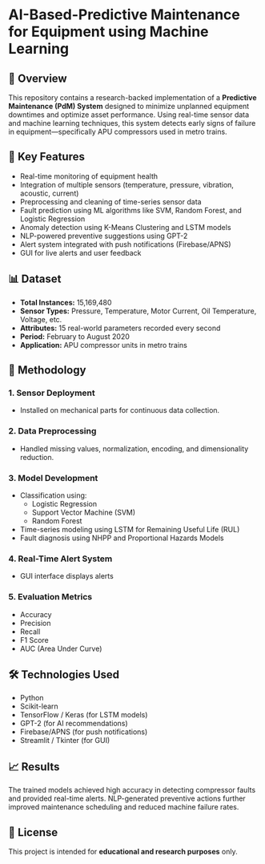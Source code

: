 # AI-Based-Predictive Maintenance for Equipment using Machine Learning

## 📌 Overview

This repository contains a research-backed implementation of a **Predictive Maintenance (PdM) System** designed to minimize unplanned equipment downtimes and optimize asset performance. Using real-time sensor data and machine learning techniques, this system detects early signs of failure in equipment—specifically APU compressors used in metro trains.

## 🧠 Key Features

- Real-time monitoring of equipment health
- Integration of multiple sensors (temperature, pressure, vibration, acoustic, current)
- Preprocessing and cleaning of time-series sensor data
- Fault prediction using ML algorithms like SVM, Random Forest, and Logistic Regression
- Anomaly detection using K-Means Clustering and LSTM models
- NLP-powered preventive suggestions using GPT-2
- Alert system integrated with push notifications (Firebase/APNS)
- GUI for live alerts and user feedback

## 📊 Dataset

- **Total Instances:** 15,169,480
- **Sensor Types:** Pressure, Temperature, Motor Current, Oil Temperature, Voltage, etc.
- **Attributes:** 15 real-world parameters recorded every second
- **Period:** February to August 2020
- **Application:** APU compressor units in metro trains

## 🧪 Methodology

### 1. Sensor Deployment
- Installed on mechanical parts for continuous data collection.

### 2. Data Preprocessing
- Handled missing values, normalization, encoding, and dimensionality reduction.

### 3. Model Development
- Classification using:
  - Logistic Regression
  - Support Vector Machine (SVM)
  - Random Forest
- Time-series modeling using LSTM for Remaining Useful Life (RUL)
- Fault diagnosis using NHPP and Proportional Hazards Models

### 4. Real-Time Alert System
- GUI interface displays alerts

### 5. Evaluation Metrics
- Accuracy
- Precision
- Recall
- F1 Score
- AUC (Area Under Curve)

## 🛠 Technologies Used

- Python
- Scikit-learn
- TensorFlow / Keras (for LSTM models)
- GPT-2 (for AI recommendations)
- Firebase/APNS (for push notifications)
- Streamlit / Tkinter (for GUI)

## 📈 Results

The trained models achieved high accuracy in detecting compressor faults and provided real-time alerts. NLP-generated preventive actions further improved maintenance scheduling and reduced machine failure rates.


## 📄 License

This project is intended for **educational and research purposes** only.

